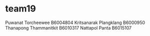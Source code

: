 # team19
Puwanat Torcheewee B6004804
Kritsanarak Plangklang B6000950
Thanapong Thammanitkit B6010317
Nattapol Panta B6015107
